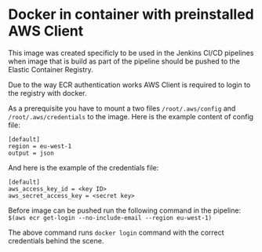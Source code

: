 # Docker in container with preinstalled AWS Client
This image was created specificly to be used in the Jenkins CI/CD pipelines when image that is build as part of the pipeline should be pushed to the Elastic Container Registry.

Due to the way ECR authentication works AWS Client is required to login to the registry with docker.

As a prerequisite you have to mount a two files `/root/.aws/config` and `/root/.aws/credentials` to the image. Here is the example content of config file:
```
[default]
region = eu-west-1
output = json
```
And here is the example of the credentials file:
```
[default]
aws_access_key_id = <key ID>
aws_secret_access_key = <secret key>
```

Before image can be pushed run the following command in the pipeline:
`$(aws ecr get-login --no-include-email --region eu-west-1)`

The above command runs `docker login` command with the correct credentials behind the scene.